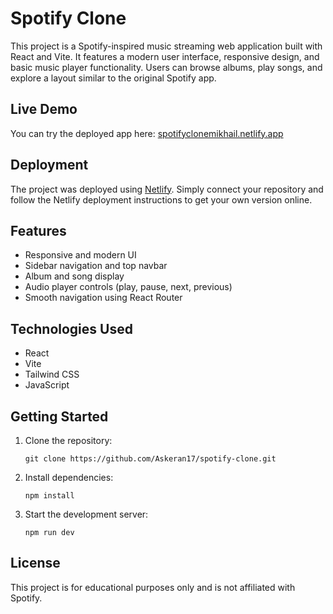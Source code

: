 # Spotify Clone

This project is a Spotify-inspired music streaming web application built with React and Vite. It features a modern user interface, responsive design, and basic music player functionality. Users can browse albums, play songs, and explore a layout similar to the original Spotify app.

## Live Demo

You can try the deployed app here: [spotifyclonemikhail.netlify.app](https://spotifyclonemikhail.netlify.app/)

## Deployment

The project was deployed using [Netlify](https://www.netlify.com/). Simply connect your repository and follow the Netlify deployment instructions to get your own version online.

## Features

- Responsive and modern UI
- Sidebar navigation and top navbar
- Album and song display
- Audio player controls (play, pause, next, previous)
- Smooth navigation using React Router

## Technologies Used

- React
- Vite
- Tailwind CSS
- JavaScript

## Getting Started

1. Clone the repository:
	```
	git clone https://github.com/Askeran17/spotify-clone.git
	```
2. Install dependencies:
	```
	npm install
	```
3. Start the development server:
	```
	npm run dev
	```

## License

This project is for educational purposes only and is not affiliated with Spotify.
